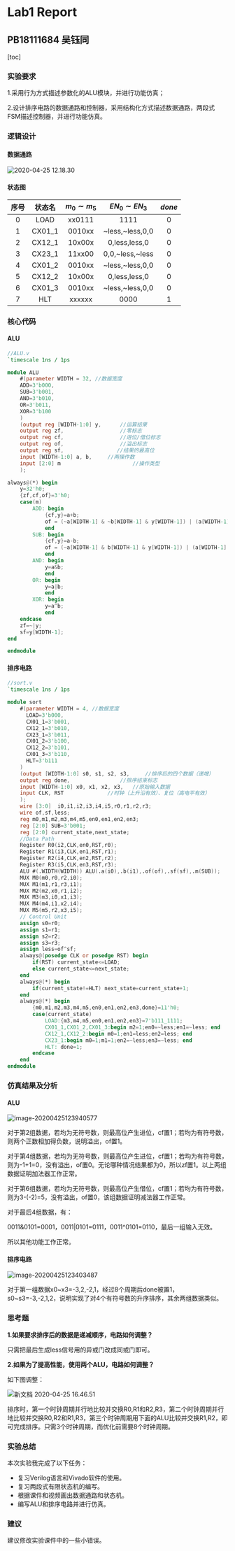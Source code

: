# Lab1 Report

## PB18111684 吴钰同

[toc]

### 实验要求

1.采用行为方式描述参数化的ALU模块，并进行功能仿真；

2.设计排序电路的数据通路和控制器，采用结构化方式描述数据通路，两段式FSM描述控制器，并进行功能仿真。

### 逻辑设计

#### 数据通路

![2020-04-25 12.18.30](pics/1.jpg)

#### 状态图

| 序号 | 状态名 | $m_0 \sim m_5$ | $EN_0 \sim EN_3$  | $done$ |
| :--: | :----: | :------------: | :---------------: | :----: |
|  0   |  LOAD  |     xx0111     |       1111        |   0    |
|  1   | CX01_1 |     0010xx     | \~less,~less,0,0  |   0    |
|  2   | CX12_1 |     10x00x     |   0,less,less,0   |   0    |
|  3   | CX23_1 |     11xx00     | 0,0,\~less,\~less |   0    |
|  4   | CX01_2 |     0010xx     | \~less,~less,0,0  |   0    |
|  5   | CX12_2 |     10x00x     |   0,less,less,0   |   0    |
|  6   | CX01_3 |     0010xx     | \~less,~less,0,0  |   0    |
|  7   |  HLT   |     xxxxxx     |       0000        |   1    |

### 核心代码

#### ALU

```verilog
//ALU.v
`timescale 1ns / 1ps

module ALU  
    #(parameter WIDTH = 32, //数据宽度
    ADD=3'b000,
    SUB=3'b001,
    AND=3'b010,
    OR=3'b011,
    XOR=3'b100
    ) 	
    (output reg [WIDTH-1:0] y, 		//运算结果
    output reg zf, 					//零标志
    output reg cf, 					//进位/借位标志
    output reg of, 					//溢出标志
    output reg sf,                 //结果的最高位
    input [WIDTH-1:0] a, b,		//两操作数
    input [2:0] m						//操作类型
    );

always@(*) begin
    y=32'h0;
    {zf,cf,of}=3'h0;
    case(m)
        ADD: begin 
            {cf,y}=a+b;
            of = (~a[WIDTH-1] & ~b[WIDTH-1] & y[WIDTH-1]) | (a[WIDTH-1] & b[WIDTH-1] & ~y[WIDTH-1]);
            end
        SUB: begin
            {cf,y}=a-b;
            of = (~a[WIDTH-1] & b[WIDTH-1] & y[WIDTH-1]) | (a[WIDTH-1] & ~b[WIDTH-1] & ~y[WIDTH-1]);            
            end
        AND: begin
            y=a&b;
            end
        OR: begin
            y=a|b;
            end
        XOR: begin
            y=a^b;
            end
    endcase
    zf=~|y;
    sf=y[WIDTH-1];
end

endmodule
```

#### 排序电路

```verilog
//sort.v
`timescale 1ns / 1ps

module sort
    #(parameter WIDTH = 4, //数据宽度
      LOAD=3'b000,
      CX01_1=3'b001,
      CX12_1=3'b010,
      CX23_1=3'b011,
      CX01_2=3'b100,
      CX12_2=3'b101,
      CX01_3=3'b110,
      HLT=3'b111
    )
    (output [WIDTH-1:0] s0, s1, s2, s3, 	//排序后的四个数据（递增）
    output reg done, 				//排序结束标志
    input [WIDTH-1:0] x0, x1, x2, x3,	//原始输入数据
    input CLK, RST				//时钟（上升沿有效）、复位（高电平有效）
    );
    wire [3:0]  i0,i1,i2,i3,i4,i5,r0,r1,r2,r3;
    wire of,sf,less;    
    reg m0,m1,m2,m3,m4,m5,en0,en1,en2,en3;
    reg [2:0] SUB=3'b001;
    reg [2:0] current_state,next_state;
    //Data Path
    Register R0(i2,CLK,en0,RST,r0);
    Register R1(i3,CLK,en1,RST,r1);
    Register R2(i4,CLK,en2,RST,r2);
    Register R3(i5,CLK,en3,RST,r3);
    ALU #(.WIDTH(WIDTH)) ALU(.a(i0),.b(i1),.of(of),.sf(sf),.m(SUB));
    MUX M0(m0,r0,r2,i0);
    MUX M1(m1,r1,r3,i1);
    MUX M2(m2,x0,r1,i2);
    MUX M3(m3,i0,x1,i3);
    MUX M4(m4,i1,x2,i4);
    MUX M5(m5,r2,x3,i5);
    // Control Unit
    assign s0=r0;
    assign s1=r1;
    assign s2=r2;
    assign s3=r3;
    assign less=of^sf;
    always@(posedge CLK or posedge RST) begin
        if(RST) current_state<=LOAD; 
        else current_state<=next_state;
    end
    always@(*) begin
        if(current_state!=HLT) next_state=current_state+1;
    end
    always@(*) begin
        {m0,m1,m2,m3,m4,m5,en0,en1,en2,en3,done}=11'h0;
        case(current_state)
            LOAD:{m3,m4,m5,en0,en1,en2,en3}=7'b111_1111;
            CX01_1,CX01_2,CX01_3:begin m2=1;en0=~less;en1=~less; end
            CX12_1,CX12_2:begin m0=1;en1=less;en2=less; end
            CX23_1:begin m0=1;m1=1;en2=~less;en3=~less; end
            HLT: done=1;
        endcase
    end
endmodule
```

### 仿真结果及分析

#### ALU

![image-20200425123940577](pics/image-20200425123940577.png)

对于第2组数据，若均为无符号数，则最高位产生进位，cf置1；若均为有符号数，则两个正数相加得负数，说明溢出，of置1。

对于第4组数据，若均为无符号数，则最高位产生进位，cf置1；若均为有符号数，则为-1+1=0，没有溢出，of置0。无论哪种情况结果都为0，所以zf置1。以上两组数据证明加法器工作正常。

对于第6组数据，若均为无符号数，则最高位产生借位，cf置1；若均为有符号数，则为3-(-2)=5，没有溢出，of置0，该组数据证明减法器工作正常。

对于最后4组数据，有：

0011&0101=0001，0011|0101=0111，0011^0101=0110，最后一组输入无效。

所以其他功能工作正常。

#### 排序电路

![image-20200425123403487](pics/image-20200425123403487.png)

对于第一组数据x0\~x3=-3,2,-2,1，经过8个周期后done被置1，s0\~s3=-3,-2,1,2，说明实现了对4个有符号数的升序排序，其余两组数据类似。

### 思考题

**1.如果要求排序后的数据是递减顺序，电路如何调整？**

只需把最后生成less信号用的异或门改成同或门即可。

**2.如果为了提高性能，使用两个ALU，电路如何调整？**

如下图调整：

![新文档 2020-04-25 16.46.51](pics/2.jpg)

排序时，第一个时钟周期并行地比较并交换R0,R1和R2,R3，第二个时钟周期并行地比较并交换R0,R2和R1,R3，第三个时钟周期用下面的ALU比较并交换R1,R2，即可完成排序。只需3个时钟周期，而优化前需要8个时钟周期。

### 实验总结

本次实验我完成了以下任务：

- 复习Verilog语言和Vivado软件的使用。
- 复习两段式有限状态机的编写。
- 根据课件和视频画出数据通路和状态机。
- 编写ALU和排序电路并进行仿真。

### 建议

建议修改实验课件中的一些小错误。